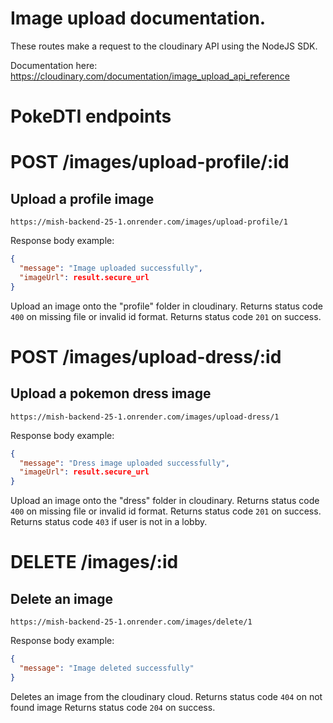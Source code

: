 # Image upload documentation.
These routes make a request to the cloudinary API using the NodeJS SDK.

Documentation here:
https://cloudinary.com/documentation/image_upload_api_reference

# PokeDTI endpoints

# POST /images/upload-profile/:id
## Upload a profile image
`https://mish-backend-25-1.onrender.com/images/upload-profile/1`

Response body example:

```json
{
  "message": "Image uploaded successfully",
  "imageUrl": result.secure_url
}
```

Upload an image onto the "profile" folder in cloudinary.
Returns status code `400` on missing file or invalid id format.
Returns status code `201` on success.

# POST /images/upload-dress/:id
## Upload a pokemon dress image
`https://mish-backend-25-1.onrender.com/images/upload-dress/1`

Response body example:

```json
{
  "message": "Dress image uploaded successfully",
  "imageUrl": result.secure_url
}
```

Upload an image onto the "dress" folder in cloudinary.
Returns status code `400` on missing file or invalid id format.
Returns status code `201` on success.
Returns status code `403` if user is not in a lobby.

# DELETE /images/:id
## Delete an image
`https://mish-backend-25-1.onrender.com/images/delete/1`

Response body example:

```json
{
  "message": "Image deleted successfully"
}
```

Deletes an image from the cloudinary cloud.
Returns status code `404` on not found image
Returns status code `204` on success.
